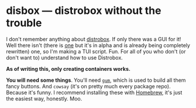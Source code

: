 # disbox — distrobox without the **tro**uble

I don't remember anything about [distrobox](https://github.com/89luca89/distrobox). If only there was a GUI for it! Well there isn't (there is [one](https://github.com/fearlessgeekmedia/DistroGUI) but it's in alpha and is already being completely rewritten) one, so I'm making a TUI script. Fun. For all of you who don't (or don't want to) understand how to use Distrobox.

**As of writing this, only creating containers works.**

**You will need some things**. You'll need [`gum`](https://github.com/charmbracelet/gum), which is used to build all them fancy buttons. And `cowsay` (it's on pretty much every package repo). Because it's funny. I recommend installing these with [Homebrew](https://brew.sh), it's just the easiest way, honestly. Moo.
